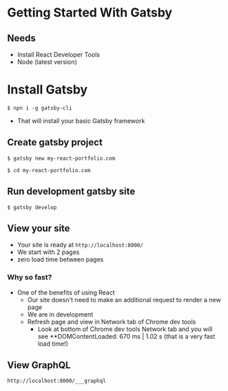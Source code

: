 # Getting Started With Gatsby

## Needs
* Install React Developer Tools
* Node (latest version)

# Install Gatsby

`$ npn i -g gatsby-cli`

* That will install your basic Gatsby framework

## Create gatsby project
`$ gatsby new my-react-portfolio.com`

`$ cd my-react-portfolio.com`

## Run development gatsby site
`$ gatsby develop`

## View your site
* Your site is ready at `http://localhost:8000/`
* We start with 2 pages
* zero load time between pages

### Why so fast?
* One of the benefits of using React
    - Our site doesn't need to make an additional request to render a new page
    - We are in development
    - Refresh page and view in Network tab of Chrome dev tools
        + Look at bottom of Chrome dev tools Network tab and you will see **DOMContentLoaded: 670 ms | 1.02 s (that is a very fast load time!)

## View GraphQL
`http://localhost:8000/___graphql`


